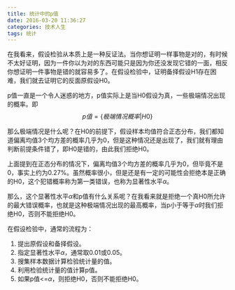 ```yaml
---
title: 统计中的p值
date: 2016-03-20 11:36:27
categories: 技术人生
tags: 统计
---
```


在我看来，假设检验从本质上是一种反证法。当你想证明一样事物是对的，有时候不太好证明，因为一件你以为对的东西可能只是因为你还没发现它错的一面，相反你想证明一件事物是错的就容易多了。在假设检验中，证明备择假设H1存在困难，我们就去证明它的反面原假设H0。

<!-- more -->

p值一直是一个令人迷惑的地方，p值实际上是当H0假设为真，一些极端情况出现的概率。即
$$
p值 = \{极端情况概率|H0\}
$$

那么极端情况是什么呢？在H0的前提下，假设样本均值符合正态分布，我们都知道偏离均值3个均方差的概率几乎为0，但是这种情况还是出现了，我们就有理由判断前提条件错了，即H0是错的，由此我们拒绝H0。

上面提到在正态分布的情况下，偏离均值3个均方差的概率几乎为0，但毕竟不是0，事实上约为0.27%。虽然概率很小，但是还是有一定的可能性会拒绝本是正确的H0，这个犯错概率称为第一类错误，也称为显著性水平$\alpha$。

那么，这个显著性水平$\alpha$和p值有什么关系呢？在我看来就是拒绝一个真H0所允许的最大错误概率，也就是这种极端情况出现的最高概率，当p小于等于$\alpha$时我们拒绝H0，否则不能拒绝H0。

在假设检验中，通常的流程为：
1. 提出原假设和备择假设。
2. 指定显著性水平$\alpha$，通常取0.01或0.05。
3. 搜集样本数据计算检验统计量的值。
4. 利用检验统计量的值计算p值。
5. 如果p值<=$\alpha$，则拒绝H0，否则不能拒绝H0。

